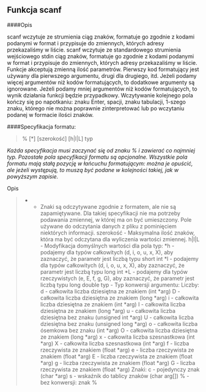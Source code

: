 
## Funkcja scanf

####Opis

scanf wczytuje ze strumienia ciąg znaków, formatuje go zgodnie z kodami podanymi w format i przypisuje do zmiennych, których adresy przekazaliśmy w liście.
scanf wczytuje ze standardowego strumienia wejściowego stdin ciąg znaków, formatuje go zgodnie z kodami podanymi w format i przypisuje do zmiennych, których adresy przekazaliśmy w liście.
Funkcje akceptują zmienną ilość parametrów. Pierwszy kod formatujący jest używany dla pierwszego argumentu, drugi dla drugiego, itd.
Jeżeli podamy więcej argumentów niż kodów formatujących, to dodatkowe argumenty są ignorowane.
Jeżeli podamy mniej argumentów niż kodów formatujących, to wynik działania funkcji będzie przypadkowy.
Wczytywanie kolejnego pola kończy się po napotkaniu: znaku Enter, spacji, znaku tabulacji, 1-szego znaku, którego nie można poprawnie zinterpretować lub po wczytaniu podanej w formacie ilości znaków.


####Specyfikacja formatu:

>  % [*] [szerokość] [h|l|L] typ

*Każda specyfikacja musi zaczynać się od znaku % i zawierać co najmniej typ. Pozostałe pola specyfikacji formatu są opcjonalne. Wszystkie pola formatu mają stałą pozycję w łańcuchu formatującym: można je opuścić, ale jeżeli występują, to muszą być podane w kolejności takiej, jak w powyższym zapisie.*

Opis
> * - Znaki są odczytywane zgodnie z formatem, ale nie są zapamiętywane. Dla takiej specyfikacji nie ma potrzeby podawania zmiennej, w której ma on być umieszczony. Pole używane do odczytania danych z pliku z pominięciem niektórych informacji.
> szerokość - Maksymalna ilość znaków, która ma być odczytana dla wyliczenia wartości zmiennej.
> h|l|L - Modyfikacja domyślnych wartości dla pola typ:
*h 	- podajemy dla typów całkowitych (d, i, o, u, x, X), aby zaznaczyć, że parametr jest liczbą typu short int
*l 	- podajemy dla typów całkowitych (d, i, o, u, x, X), aby zaznaczyć, że parametr jest liczbą typu long int
*L 	- podajemy dla typów rzeczywistych (e, E, f, g, G), aby zaznaczyć, że parametr jest liczbą typu long double
> typ - Typ konwersji argumentu:
    Liczby:
    d - całkowita liczba dziesiętna ze znakiem (int *arg)
    D - całkowita liczba dziesiętna ze znakiem (long *arg)
    i - całkowita liczba dziesiętna ze znakiem (int *arg)
    I - całkowita liczba dziesiętna ze znakiem (long *arg)
    u - całkowita liczba dziesiętna bez znaku (unsigned int *arg)
    U - całkowita liczba dziesiętna bez znaku (unsigned long *arg)
    o - całkowita liczba ósemkowa bez znaku (int *arg)
    O - całkowita liczba dziesiętna ze znakiem (long *arg)
    x - całkowita liczba szesnastkowa (int *arg)
    X - całkowita liczba szesnastkowa (int *arg)
    f - liczba rzeczywista ze znakiem (float *arg)
    e - liczba rzeczywista ze znakiem (float *arg)
    E - liczba rzeczywista ze znakiem (float *arg)
    g - liczba rzeczywista ze znakiem (float *arg)
    G - liczba rzeczywista ze znakiem (float *arg)
    Znaki:
    c - pojedynczy znak (char *arg)
    s - wskaźnik do tablicy znaków (char arg[])
    % - bez konwersji: znak %

